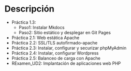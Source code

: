 # Descripción

- Práctica 1.3:
    - Paso1: Instalar Mkdocs
    - Paso2: Sitio estático y desplegar en Git Pages
- Práctica 2.1: Web estática Apache
- Práctica 2.2: SSL/TLS autofirmado-apache
- Práctica 2.3: Instalar, configurar y securizar phpMyAdmin
- Práctica 2.4: Instalar, configurar Wordpress
- Práctica 2.5: Balanceo de carga con Apache
- RExamen_UD2:  Implantación de aplicaciones web PHP
